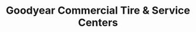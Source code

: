 ---
title: "Goodyear Commercial Tire & Service Centers"
url: /kenly/goodyear-commercial-tire-and-service-centers/
shop: tyres
---